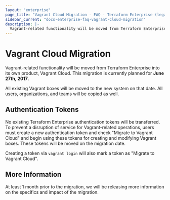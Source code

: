 ```yaml
---
layout: "enterprise"
page_title: "Vagrant Cloud Migration - FAQ - Terraform Enterprise (legacy)"
sidebar_current: "docs-enterprise-faq-vagrant-cloud-migration"
description: |-
  Vagrant-related functionality will be moved from Terraform Enterprise into its own product, Vagrant Cloud. This migration is currently planned for June 27th, 2017.
---
```


# Vagrant Cloud Migration

Vagrant-related functionality will be moved from Terraform Enterprise into its own product, Vagrant Cloud. This migration is currently planned for **June 27th, 2017**.

All existing Vagrant boxes will be moved to the new system on that date. All users, organizations, and teams will be copied as well.

## Authentication Tokens

No existing Terraform Enterprise authentication tokens will be transferred. To prevent a disruption of service for Vagrant-related operations, users must create a new authentication token and check "Migrate to Vagrant Cloud" and begin using these tokens for creating and modifying Vagrant boxes. These tokens will be moved on the migration date.

Creating a token via `vagrant login` will also mark a token as "Migrate to Vagrant Cloud".

## More Information

At least 1 month prior to the migration, we will be releasing more information on the specifics and impact of the migration.
